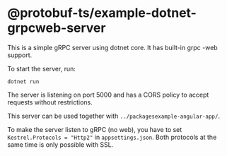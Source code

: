 @protobuf-ts/example-dotnet-grpcweb-server
==========================================

This is a simple gRPC server using dotnet core. It has built-in grpc
-web support.  

To start the server, run:

```shell script
dotnet run
```

The server is listening on port 5000 and has a CORS policy to accept requests 
without restrictions.

This server can be used together with `../packagesexample-angular-app/`. 


To make the server listen to gRPC (no web), you have to set 
`Kestrel.Protocols = "Http2"` in `appsettings.json`. Both protocols at the same 
time is only possible with SSL.
